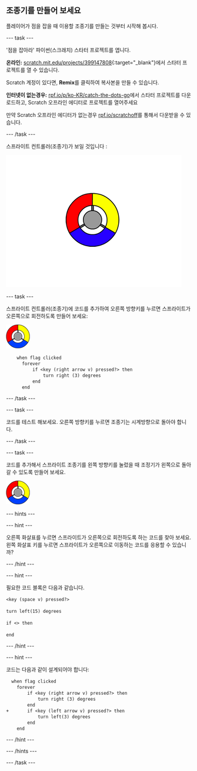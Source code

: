 ## 조종기를 만들어 보세요

플레이어가 점을 잡을 때 이용할 조종기를 만들는 것부터 시작해 봅시다.

--- task ---

'점을 잡아라' 파이썬(스크래치) 스타터 프로젝트를 엽니다.

**온라인:** [scratch.mit.edu/projects/399147808](https://scratch.mit.edu/projects/399147808){:target="_blank"}에서 스타터 프로젝트를 열 수 있습니다.

Scratch 계정이 있다면, **Remix**를 클릭하여 복사본을 만들 수 있습니다.

**인터넷이 없는경우:** [rpf.io/p/ko-KR/catch-the-dots-go](https://rpf.io/p/ko-KR/catch-the-dots-go)에서 스타터 프로젝트를 다운로드하고, Scratch 오프라인 에디터로 프로젝트를 열어주세요

만약 Scratch 오프라인 에디터가 없는경우 [rpf.io/scratchoff](https://rpf.io/scratchoff)를 통해서 다운받을 수 있습니다.

--- /task ---

스프라이트 컨트롤러(조종기)가 보일 것입니다 :

![스크린샷](images/dots-controller.png)

--- task ---

스프라이트 컨트롤러(조종기)에 코드를 추가하여 오른쪽 방향키를 누르면 스프라이트가 오른쪽으로 회전하도록 만들어 보세요:

![컨트롤러 스프라이트](images/controller-sprite.png)

```blocks3
    when flag clicked
	  forever
		  if <key (right arrow v) pressed?> then
			  turn right (3) degrees
		  end
	  end
```

--- /task ---

--- task ---

코드를 테스트 해보세요. 오른쪽 방향키를 누르면 조종기는 시계방향으로 돌아야 합니다.

--- /task ---

--- task ---

코드를 추가해서 스프라이트 조종기를 왼쪽 방향키를 눌렀을 때 조정기가 왼쪽으로 돌아갈 수 있도록 만들어 보세요.

![컨트롤러 스프라이트](images/controller-sprite.png)

--- hints ---


--- hint ---

오른쪽 화살표를 누르면 스프라이트가 오른쪽으로 회전하도록 하는 코드를 찾아 보세요. 왼쪽 화살표 키를 누르면 스프라이트가 오른쪽으로 이동하는 코드를 응용할 수 있습니까?

--- /hint ---

--- hint ---

필요한 코드 블록은 다음과 같습니다.

```blocks3
<key (space v) pressed?>

turn left(15) degrees

if <> then

end
```

--- /hint ---

--- hint ---

코드는 다음과 같이 설계되어야 합니다:

```blocks3
  when flag clicked
	forever
		if <key (right arrow v) pressed?> then
			turn right (3) degrees
		end
+ 		if <key (left arrow v) pressed?> then
			turn left(3) degrees
		end
	end
```

--- /hint ---

--- /hints ---

--- /task ---
